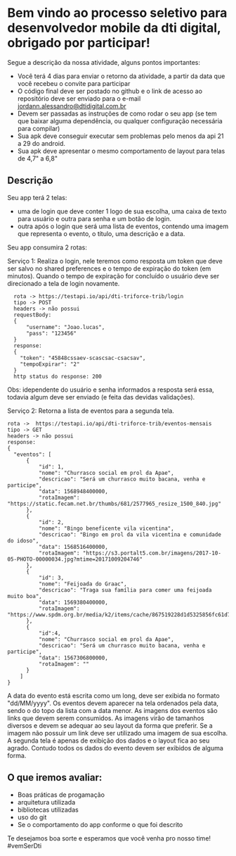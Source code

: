 # Bem vindo ao processo seletivo para desenvolvedor mobile da dti digital, obrigado por participar!

Segue a descrição da nossa atividade, alguns pontos importantes:

- Você terá 4 dias para enviar o retorno da atividade, a partir da data que você recebeu o convite para participar
- O código final deve ser postado no github e o link de acesso ao repositório deve ser enviado para o e-mail jordann.alessandro@dtidigital.com.br
- Devem ser passadas as instruções de como rodar o seu app (se tem que baixar alguma dependência, ou qualquer configuração necessária para compilar)
- Sua apk deve conseguir executar sem problemas pelo menos da api 21 a 29 do android.
- Sua apk deve apresentar o mesmo comportamento de layout para telas de 4,7" a 6,8" 

## Descrição

Seu app terá 2 telas: 
  - uma de login que deve conter 1 logo de sua escolha, uma caixa de texto para usuário e outra para senha e um botão de login. 
  - outra após o login que será uma lista de eventos, contendo uma imagem que representa o evento, o título, uma descrição e a data.

Seu app consumira 2 rotas:

Serviço 1: Realiza o login, nele teremos como resposta um token que deve ser salvo no shared preferences e o tempo de expiração do token (em minutos). Quando o tempo de expiração for concluído o usuário deve ser direcionado a tela de login novamente.

	  rota -> https://testapi.io/api/dti-triforce-trib/login
	  tipo -> POST
	  headers -> não possui
	  requestBody: 
	  {
		  "username": "Joao.lucas",
		  "pass": "123456"
	  }
	  response:
	  {
	    "token": "45848cssaev-scascsac-csacsav",
	    "tempoExpirar": "2"
	  }
	  http status do response: 200
  
  
  Obs: idependente do usuário e senha informados a resposta será essa, todavia algum deve ser enviado (e feita das devidas validações).


Serviço 2: Retorna a lista de eventos para a segunda tela.

    rota ->  https://testapi.io/api/dti-triforce-trib/eventos-mensais
    tipo -> GET
    headers -> não possui
    response:
    {
      "eventos": [
          {
              "id": 1,
              "nome": "Churrasco social em prol da Apae",
              "descricao": "Será um churrasco muito bacana, venha e participe",
              "data": 1568948400000,
              "rotaImagem": "https://static.fecam.net.br/thumbs/681/2577965_resize_1500_840.jpg"
          },
          {
              "id": 2,
              "nome": "Bingo beneficente vila vicentina",
              "descricao": "Bingo em prol da vila vicentina e comunidade do idoso",
              "data": 1568516400000,
              "rotaImagem": "https://s3.portalt5.com.br/imagens/2017-10-05-PHOTO-00000034.jpg?mtime=20171009204746" 
          },
          {
              "id": 3,
              "nome": "Feijoada do Graac",
              "descricao": "Traga sua família para comer uma feijoada muito boa",
              "data": 1569380400000,
              "rotaImagem": "https://www.spdm.org.br/media/k2/items/cache/867519228d1d5325856fc61d710ded0e_L.jpg" 
          },
          {
              "id":4,
              "nome": "Churrasco social em prol da Apae",
              "descricao": "Será um churrasco muito bacana, venha e participe",
              "data": 1567306800000,
              "rotaImagem": "" 
          }
        ]
    }

A data do evento está escrita como um long, deve ser exibida no formato "dd/MM/yyyy". Os eventos devem aparecer na tela ordenados pela data, sendo o do topo da lista com a data menor. As imagens dos eventos são links que devem serem consumidos. As imagens virão de tamanhos diversos e devem se adequar ao seu layout da forma que preferir. Se a imagem não possuir um link deve ser utilizado uma imagem de sua escolha. A segunda tela é apenas de exibição dos dados e o layout fica ao seu agrado. Contudo todos os dados do evento devem ser exibidos de alguma forma.

## O que iremos avaliar:
  
  - Boas práticas de progamação
  - arquitetura utilizada
  - bibliotecas utilizadas
  - uso do git
  - Se o comportamento do app conforme o que foi descrito 


Te desejamos boa sorte e esperamos que você venha pro nosso time! #vemSerDti
